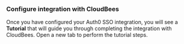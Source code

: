 ### Configure integration with CloudBees

Once you have configured your Auth0 SSO integration, you will see a **Tutorial** that will guide you through completing the integration with CloudBees. Open a new tab to perform the tutorial steps.
